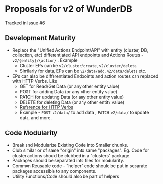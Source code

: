 # Proposals for v2 of WunderDB

Tracked in Issue [#6](https://github.com/TanmoySG/wunderDB/issues/6)

## Development Maturity 

- Replace the "Unified Actions Endpoint/API" with entity (cluster, DB, collection, etc) differentiated API endpoints and Actions Routes - `v2/{entity}/{action}` . Example
    - Cluster EPs can be `v2/cluster/create`, `v2/cluster/delete`. 
    - Similarly for data, EPs can be `v2/data/add`, `v2/data/delete` etc.
-  EPs can also be differentiated Endpoints and action routes can replaced with HTTP Verbs. Like
    - GET for Read/Get Data (or any other entity value)
    - POST for adding Data (or any other entity value)
    - PATCH for updating Data (or any other entity value)
    - DELETE for deleting Data (or any other entity value)
    - [Reference for HTTP Verbs](https://www.restapitutorial.com/lessons/httpmethods.html#:~:text=The%20primary%20or%20most%2Dcommonly,but%20are%20utilized%20less%20frequently.)
    - Example - `POST v2/data/` to add data , `PATCH v2/data/` to update data, and more.


## Code Modularity

- Break and Modularize Existing Code into Smaller chunks.
- Club similar or of same "origin" into same "packages". Eg. Code for cluster actions should be clubbed in a "clusters" package.
- Packages should be separated into files for modularity.
- Common Reusable code - "helper" code should be put in separate packages accessible to any components.
- Utility Functions/Code should also be part of helpers
